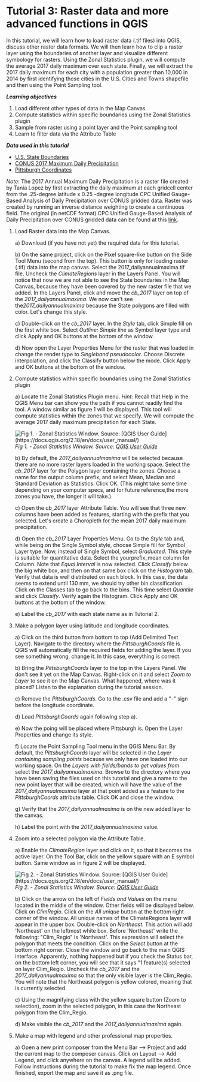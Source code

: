 # Tutorial 3: Raster data and more advanced functions in QGIS

In this tutorial, we will learn how to load raster data (.tif files) into QGIS, discuss other raster data formats. We will then learn how to clip a raster layer using the boundaries of another layer and visualize different symbology for rasters. Using the Zonal Statistics plugin, we will compute the average 2017 daily maximum over each state. Finally, we will extract the 2017 daily maximum for each city with a population greater than 10,000 in 2014 by first identifying those cities in the U.S. Cities and Towns shapefile and then using the Point Sampling tool.

**_Learning objectives_**

1. Load different other types of data in the Map Canvas
2. Compute statistics within specific boundaries using the Zonal Statistics plugin
3. Sample from raster using a point layer and the Point sampling tool
4. Learn to filter data via the Attribute Table

**_Data used in this tutorial_**
* [U.S. State Boundaries](https://www.census.gov/geo/maps-data/data/cbf/cbf_state.html)
* [CONUS 2017 Maximum Daily Precipitation](https://github.com/mushimu/qgis-tutorial/raw/master/2017_dailyannualmaxima.tif)
* [Pittsburgh Coordinates]()

*Note*: The 2017 Annual Maximum Daily Precipitation is a raster file created by Tania Lopez by first extracting the daily maximum at each gridcell center from the .25-degree latitude x 0.25 -degree longitude CPC Unified Gauge-Based Analysis of Daily Precipitation over CONUS gridded data. Raster was created by running an inverse distance weighting to create a continuous field. The original (in netCDF format) CPC Unified Gauge-Based Analysis of Daily Precipitation over CONUS gridded data can be found at this [link](https://www.esrl.noaa.gov/psd/data/gridded/data.unified.daily.conus.html).

1. Load Raster data into the Map Canvas.

    a) Download (if you have not yet) the required data for this tutorial.

    b) On the same project, click on the Pixel square-like button on the Side Tool Menu (second from the top). This button is only for loading raster (.tif) data into the map canvas. Select the 2017_dailyannualmaxima.tif file. Uncheck the _ClimateRegions_ layer in the Layers Panel. You will notice that now we are not able to see the State boundaries in the Map Canvas, because they have been covered by the new raster file that we added. In the Layers Panel, click and move the *cb_2017* layer on top of the *2017_dailyannualmaxima*. We now can't see the*2017_dailyannualmaxima* because the State polygons are filled with color. Let's change this style.

    c) Double-click on the *cb_2017* layer. In the _Style_ tab, click Simple fill on the first white box. Select _Outline: Simple line_ as Symbol layer type and click Apply and OK buttons at the bottom of the window.

    d) Now open the Layer Properties Menu for the raster that was loaded in  change the render type to _Singleband pseudocolor_. Choose Discrete interpolation, and click the Classify button below the mode. Click Apply and OK buttons at the bottom of the window.

2. Compute statistics within specific boundaries using the Zonal Statistics plugin

    a) Locate the Zonal Statistics Plugin menu. _Hint:_ Recall that Help in the QGIS Menu bar can show you the path if you cannot readily find the tool. A window similar as figure 1 will be displayed. This tool will compute statistics within the zones that we specify. We will compute the average 2017 daily maximum precipitation for each State.


    ![Fig 1. - Zonal Statistics Window. Source: [QGIS User Guide] (https://docs.qgis.org/2.18/en/docs/user_manual/)](https://www.qgis.org/tr/_images/d86b8eb8a72d26a0fcb0bf043c9189e14a4ae125.png)
    _Fig 1. - Zonal Statistics Window. Source: [QGIS User Guide](https://docs.qgis.org/2.18/en/docs/user_manual/)_

    b) By default, the *2017_dailyannualmaxima* will be selected because there are no more raster layers loaded in the working space. Select the *cb_2017* layer for the Polygon layer containing the zones. Choose a name for the output column prefix, and select Mean, Median and Standard Deviation as Statistics. Click OK. (This might take some time depending on your computer specs, and for future reference,the more zones you have, the longer it will take.)

    c) Open the *cb_2017* layer Attribute Table. You will see that three new columns have been added as features, starting with the prefix that you selected. Let's create a Choropleth for the mean 2017 daily maximum precipitation.

    d) Open the *cb_2017* Layer Properties Menu. Go to the _Style_ tab and, while being on the Single Symbol style, choose Simple fill for Symbol Layer type. Now, instead of Single Symbol, select _Graduated_. This style is suitable for quantitative data. Select the yourprefix_mean column for Column. Note that _Equal Interval_ is now selected. Click _Classify_ below the big white box, and then on that same box click on the _Histogram_ tab. Verify that data is well distributed on each block. In this case, the data seems to extend until 130 mm, we should try other bin classification. Click on the Classes tab to go back to the bins. This time select _Quantile_ and click _Classify_. Verify again the Histogram. Click Apply and OK buttons at the bottom of the window.

    e) Label the *cb_2017* with each state name as in Tutorial 2.

3. Make a polygon layer using latitude and longitude coordinates.

    a) Click on the third button from bottom to top (Add Delimited Text Layer). Navigate to the directory where the _PittsburghCoords_ file is. QGIS will automatically fill the required fields for adding the layer. If you see something wrong, change it. In this case, everything is correct.

    b) Bring the _PittsburghCoords_ layer to the top in the Layers Panel. We don't see it yet on the Map Canvas. Right-click on it and select _Zoom to Layer_ to see it on the Map Canvas. What happened, where was it placed? Listen to the explanation during the tutorial session.

    c) Remove the _PittsburghCoords_. Go to the .csv file and add a "-" sign before the longitude coordinate.

    d) Load _PittsburghCoords_ again following step a).

    e) Now the poing will be placed where Pittsburgh is. Open the Layer Properties and change its style.

    f) Locate the Point Sampling Tool menu in the QGIS Menu Bar. By default, the _PittsburghCoords_ layer will be selected in the _Layer containing sampling points_ because we only have one loaded into our working space. On the _Layers with fields/bands to get values from_ select the *2017_dailyannualmaxima*. Browse to the directory where you have been saving the files used on this tutorial and give a name to the new point layer that will be created, which will have the value of the *2017_dailyannualmaxima* layer at that point added as a feature to the _PittsburghCoords_ attribute table. Click OK and close the window.

    g) Verify that the *2017_dailyannualmaxima* is on the new added layer to the canvas.

    h) Label the point with the *2017_dailyannualmaxima* value.


4. Zoom into a selected polygon via the Attribute Table.

    a) Enable the _ClimateRegion_ layer and click on it, so that it becomes the active layer. On the Tool Bar, click on the yellow square with an E symbol button. Same window as in figure 2 will be displayed.

    ![Fig 2. - Zonal Statistics Window. Source: [QGIS User Guide] (https://docs.qgis.org/2.18/en/docs/user_manual/)](https://docs.qgis.org/2.18/en/_images/function_list.png)
    _Fig 2. - Zonal Statistics Window. Source: [QGIS User Guide](https://docs.qgis.org/2.18/en/docs/user_manual/)_

    b) Click on the arrow on the left of _Fields and Values_ on the menu located in the middle of the window. Other fields will be displayed below. Click on _ClimRegio_. Click on the _All unique_ button at the bottom right corner of the window. All unique names of the ClimateRegions layer will appear in the upper box. Double-click on _Northeast_. This action will add 'Northeast' on the leftmost white box. Before 'Northeast' write the following: "Clim_Regio" is 'Northeast'. This expression will select the polygon that meets the condition. Click on the _Select_ button at the bottom right corner. Close the window and go back to the main QGIS interface. Apparently, nothing happened but if you check the Status bar, on the bottom left corner, you will see that it says "1 feature(s) selected on layer Clim_Regio. Uncheck the *cb_2017* and the *2017_dailyannualmaxima* so that the only visible layer is the Clim_Regio. You will note that the Northeast polygon is yellow colored, meaning that is currently selected.

    c) Using the magnifying class with the yellow square button (Zoom to selection), zoom in the selected polygon, in this case the Northeast polygon from the Clim_Regio.

    d) Make visible the *cb_2017* and the *2017_dailyannualmaxima* again.

5. Make a map with legend and other professional map properties.

    a) Open a new print composer from the Menu Bar --> Project and add the current map to the composer canvas. Click on Layout --> Add Legend, and click anywhere on the canvas. A legend will be added. Follow instructions during the tutorial to make fix the map legend. Once finished, export the map and save it as .png file.

